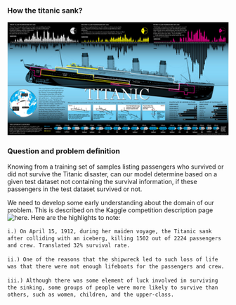 ### How the titanic sank?
![Titanic](https://github.com/Venedah/Titanic_Machine_Learning/blob/main/TItanic-Survival-Infographic.jpg)

### Question and problem definition

Knowing from a training set of samples listing passengers who survived or did not survive the Titanic disaster, can our model determine based on a given test dataset not containing the survival information, if these passengers in the test dataset survived or not.

We need to develop some early understanding about the domain of our problem. This is described on the Kaggle competition description page ![here](https://www.kaggle.com/c/titanic).
Here are the highlights to note:

    i.) On April 15, 1912, during her maiden voyage, the Titanic sank after colliding with an iceberg, killing 1502 out of 2224 passengers and crew. Translated 32% survival rate.
    
    ii.) One of the reasons that the shipwreck led to such loss of life was that there were not enough lifeboats for the passengers and crew.
    
    iii.) Although there was some element of luck involved in surviving the sinking, some groups of people were more likely to survive than others, such as women, children, and the upper-class.